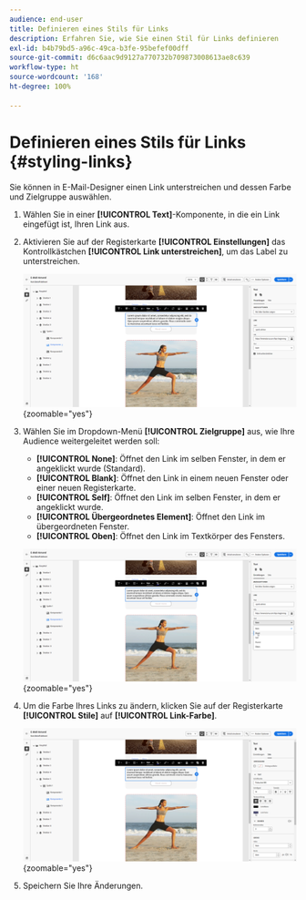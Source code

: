 ```yaml
---
audience: end-user
title: Definieren eines Stils für Links
description: Erfahren Sie, wie Sie einen Stil für Links definieren
exl-id: b4b79bd5-a96c-49ca-b3fe-95befef00dff
source-git-commit: d6c6aac9d9127a770732b709873008613ae8c639
workflow-type: ht
source-wordcount: '168'
ht-degree: 100%

---
```


# Definieren eines Stils für Links {#styling-links}

Sie können in E-Mail-Designer einen Link unterstreichen und dessen Farbe und Zielgruppe auswählen.

1. Wählen Sie in einer **[!UICONTROL Text]**-Komponente, in die ein Link eingefügt ist, Ihren Link aus.

1. Aktivieren Sie auf der Registerkarte **[!UICONTROL Einstellungen]** das Kontrollkästchen **[!UICONTROL Link unterstreichen]**, um das Label zu unterstreichen.

   ![Screenshot mit der Option „Link unterstreichen“ auf der Registerkarte „Einstellungen“](assets/link_1.png){zoomable="yes"}

1. Wählen Sie im Dropdown-Menü **[!UICONTROL Zielgruppe]** aus, wie Ihre Audience weitergeleitet werden soll:

   * **[!UICONTROL None]**: Öffnet den Link im selben Fenster, in dem er angeklickt wurde (Standard).
   * **[!UICONTROL Blank]**: Öffnet den Link in einem neuen Fenster oder einer neuen Registerkarte.
   * **[!UICONTROL Self]**: Öffnet den Link im selben Fenster, in dem er angeklickt wurde.
   * **[!UICONTROL Übergeordnetes Element]**: Öffnet den Link im übergeordneten Fenster.
   * **[!UICONTROL Oben]**: Öffnet den Link im Textkörper des Fensters.

   ![Screenshot mit den Dropdown-Optionen für die Zielgruppe auf der Registerkarte „Einstellungen“](assets/link_2.png){zoomable="yes"}

1. Um die Farbe Ihres Links zu ändern, klicken Sie auf der Registerkarte **[!UICONTROL Stile]** auf **[!UICONTROL Link-Farbe]**.

   ![Screenshot mit der Option „Link-Farbe“ auf der Registerkarte „Stile“](assets/link_3.png){zoomable="yes"}

1. Speichern Sie Ihre Änderungen.